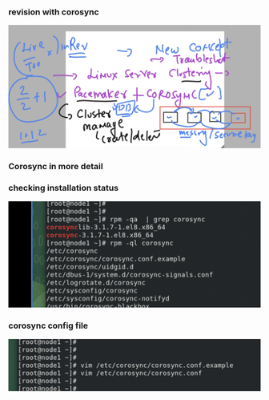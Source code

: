 ### revision with corosync 

<img src="coro.png">

### Corosync in more detail

### checking installation status

<img src="check.png">

### corosync config file 

<img src="config.png">




